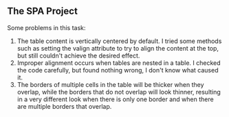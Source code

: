 ## The SPA Project

Some problems in this task:

1. The table content is vertically centered by default. I tried some methods such as setting the valign attribute to try to align the content at the top, but still couldn't achieve the desired effect.
2. Improper alignment occurs when tables are nested in a table. I checked the code carefully, but found nothing wrong, I don't know what caused it.
3. The borders of multiple cells in the table will be thicker when they overlap, while the borders that do not overlap will look thinner, resulting in a very different look when there is only one border and when there are multiple borders that overlap.

